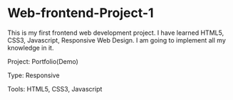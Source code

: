 # Web-frontend-Project-1
This is my first frontend web development project. I have learned HTML5, CSS3, Javascript, Responsive Web Design. I am going to implement all my knowledge in it.

Project: Portfolio(Demo)

Type: Responsive

Tools: HTML5, CSS3, Javascript